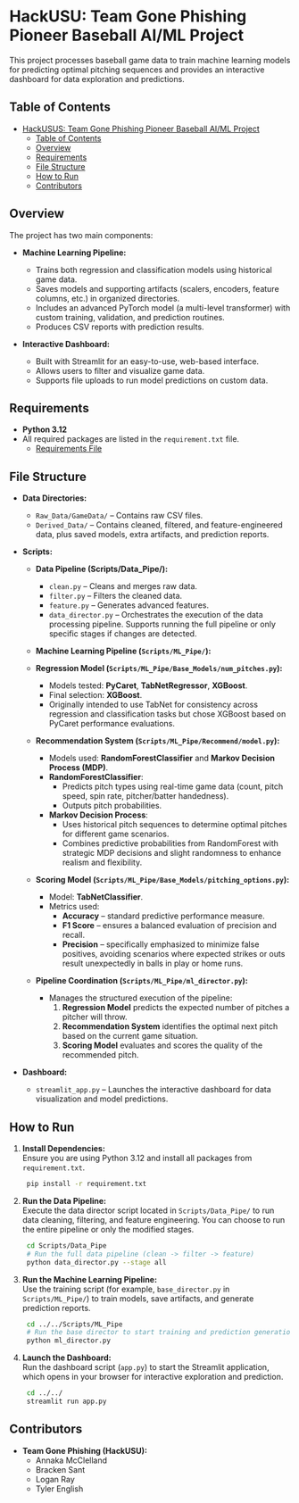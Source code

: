 # HackUSU: Team Gone Phishing Pioneer Baseball AI/ML Project

This project processes baseball game data to train machine learning models for predicting optimal pitching sequences and provides an interactive dashboard for data exploration and predictions.

## Table of Contents

- [HackUSUS: Team Gone Phishing Pioneer Baseball AI/ML Project](#hackusus-team-gone-phishing-pioneer-baseball-aiml-project)
  - [Table of Contents](#table-of-contents)
  - [Overview](#overview)
  - [Requirements](#requirements)
  - [File Structure](#file-structure)
  - [How to Run](#how-to-run)
  - [Contributors](#contributors)

## Overview

The project has two main components:

- **Machine Learning Pipeline:**  
  - Trains both regression and classification models using historical game data.
  - Saves models and supporting artifacts (scalers, encoders, feature columns, etc.) in organized directories.
  - Includes an advanced PyTorch model (a multi-level transformer) with custom training, validation, and prediction routines.
  - Produces CSV reports with prediction results.

- **Interactive Dashboard:**  
  - Built with Streamlit for an easy-to-use, web-based interface.
  - Allows users to filter and visualize game data.
  - Supports file uploads to run model predictions on custom data.

## Requirements

- **Python 3.12**  
- All required packages are listed in the `requirement.txt` file.
  - [Requirements File](requirements.txt)

## File Structure

- **Data Directories:**
  - `Raw_Data/GameData/` – Contains raw CSV files.
  - `Derived_Data/` – Contains cleaned, filtered, and feature-engineered data, plus saved models, extra artifacts, and prediction reports.

- **Scripts:**
  - **Data Pipeline (Scripts/Data_Pipe/):**
    - `clean.py` – Cleans and merges raw data.
    - `filter.py` – Filters the cleaned data.
    - `feature.py` – Generates advanced features.
    - `data_director.py` – Orchestrates the execution of the data processing pipeline. Supports running the full pipeline or only specific stages if changes are detected.
  
  - **Machine Learning Pipeline (`Scripts/ML_Pipe/`):**

  - **Regression Model (`Scripts/ML_Pipe/Base_Models/num_pitches.py`):**  
    - Models tested: **PyCaret**, **TabNetRegressor**, **XGBoost**.
    - Final selection: **XGBoost**.
    - Originally intended to use TabNet for consistency across regression and classification tasks but chose XGBoost based on PyCaret performance evaluations.

  - **Recommendation System (`Scripts/ML_Pipe/Recommend/model.py`):**
    - Models used: **RandomForestClassifier** and **Markov Decision Process (MDP)**.
    - **RandomForestClassifier**:
      - Predicts pitch types using real-time game data (count, pitch speed, spin rate, pitcher/batter handedness).
      - Outputs pitch probabilities.
    - **Markov Decision Process**:
      - Uses historical pitch sequences to determine optimal pitches for different game scenarios.
      - Combines predictive probabilities from RandomForest with strategic MDP decisions and slight randomness to enhance realism and flexibility.

  - **Scoring Model (`Scripts/ML_Pipe/Base_Models/pitching_options.py`):**
    - Model: **TabNetClassifier**.
    - Metrics used:
      - **Accuracy** – standard predictive performance measure.
      - **F1 Score** – ensures a balanced evaluation of precision and recall.
      - **Precision** – specifically emphasized to minimize false positives, avoiding scenarios where expected strikes or outs result unexpectedly in balls in play or home runs.

  - **Pipeline Coordination (`Scripts/ML_Pipe/ml_director.py`):**
    - Manages the structured execution of the pipeline:
      1. **Regression Model** predicts the expected number of pitches a pitcher will throw.
      2. **Recommendation System** identifies the optimal next pitch based on the current game situation.
      3. **Scoring Model** evaluates and scores the quality of the recommended pitch.

- **Dashboard:**
  - `streamlit_app.py` – Launches the interactive dashboard for data visualization and model predictions.

## How to Run

1. **Install Dependencies:**  
   Ensure you are using Python 3.12 and install all packages from `requirement.txt`.
   ```bash
    pip install -r requirement.txt
   ```

2. **Run the Data Pipeline:**  
   Execute the data director script located in `Scripts/Data_Pipe/` to run data cleaning, filtering, and feature engineering. You can choose to run the entire pipeline or only the modified stages.
   ```bash
    cd Scripts/Data_Pipe
    # Run the full data pipeline (clean -> filter -> feature)
    python data_director.py --stage all
   ```

3. **Run the Machine Learning Pipeline:**  
   Use the training script (for example, `base_director.py` in `Scripts/ML_Pipe/`) to train models, save artifacts, and generate prediction reports.
   ```bash
    cd ../../Scripts/ML_Pipe
    # Run the base director to start training and prediction generation
    python ml_director.py
   ```

4. **Launch the Dashboard:**  
   Run the dashboard script (`app.py`) to start the Streamlit application, which opens in your browser for interactive exploration and prediction.
   ```bash
    cd ../../
    streamlit run app.py
   ```

## Contributors

- **Team Gone Phishing (HackUSU):**
  - Annaka McClelland
  - Bracken Sant
  - Logan Ray
  - Tyler English
